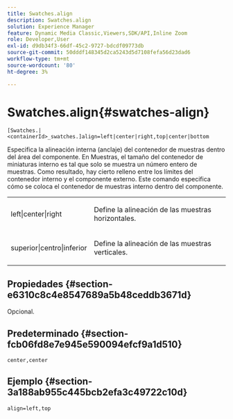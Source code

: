 ```yaml
---
title: Swatches.align
description: Swatches.align
solution: Experience Manager
feature: Dynamic Media Classic,Viewers,SDK/API,Inline Zoom
role: Developer,User
exl-id: d9db34f3-66df-45c2-9727-bdcdf09773db
source-git-commit: 50dddf148345d2ca5243d5d7108fefa56d23dad6
workflow-type: tm+mt
source-wordcount: '80'
ht-degree: 3%

---
```


# Swatches.align{#swatches-align}

`[Swatches.|<containerId>_swatches.]align=left|center|right,top|center|bottom`

Especifica la alineación interna (anclaje) del contenedor de muestras dentro del área del componente. En Muestras, el tamaño del contenedor de miniaturas interno es tal que solo se muestra un número entero de muestras. Como resultado, hay cierto relleno entre los límites del contenedor interno y el componente externo. Este comando especifica cómo se coloca el contenedor de muestras interno dentro del componente.

<table id="table_33CC037517964DA89EE0C005BB6B32BB"> 
 <tbody> 
  <tr> 
   <td colname="col1"> <p><span class="codeph"> left|center|right</span> </p> </td> 
   <td colname="col2"> <p> Define la alineación de las muestras horizontales. </p> </td> 
  </tr> 
  <tr> 
   <td colname="col1"> <p><span class="codeph"> superior|centro|inferior</span> </p> </td> 
   <td colname="col2"> <p> Define la alineación de las muestras verticales. </p> </td> 
  </tr> 
 </tbody> 
</table>

## Propiedades {#section-e6310c8c4e8547689a5b48ceddb3671d}

Opcional.

## Predeterminado {#section-fcb06fd8e7e945e590094efcf9a1d510}

`center,center`

## Ejemplo {#section-3a188ab955c445bcb2efa3c49722c10d}

`align=left,top`
